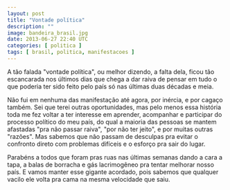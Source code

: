 ```yaml
---           
layout: post
title: "Vontade política"
description: ""
image: bandeira_brasil.jpg
date: 2013-06-27 22:40 UTC
categories: [ politica ]
tags: [ brasil, politica, manifestacoes ]
---
```


A tão falada "vontade política", ou melhor dizendo, a falta dela, ficou tão escancarada nos últimos dias que chega a dar raiva de pensar em tudo o que poderia ter sido feito pelo país só nas últimas duas décadas e meia.

Não fui em nenhuma das manifestação até agora, por inércia, e por cagaço também. Sei que terei outras oportunidades, mas pelo menos essa história toda me fez voltar a ter interesse em aprender, acompanhar e participar do processo político do meu país, do qual a maioria das pessoas se mantem afastadas "pra não passar raiva", "por não ter jeito", e por muitas outras "razões". Mas sabemos que não passam de desculpas pra evitar o confronto direto com problemas difíceis e o esforço pra sair do lugar.

Parabéns a todos que foram pras ruas nas últimas semanas dando a cara a tapa, a balas de borracha e gás lacrimogêneo pra tentar melhorar nosso país. E vamos manter esse gigante acordado, pois sabemos que qualquer vacilo ele volta pra cama na mesma velocidade que saiu.